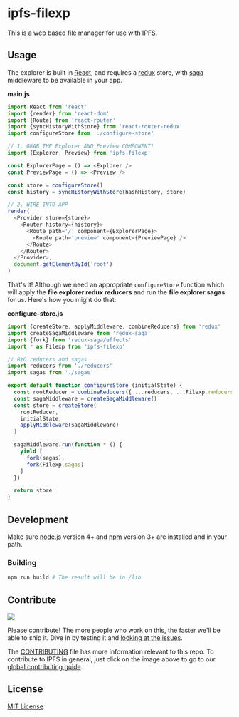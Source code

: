 # ipfs-filexp

This is a web based file manager for use with IPFS.

## Usage

The explorer is built in [React](https://facebook.github.io/react/), and requires a [redux](http://redux.js.org/) store, with [saga](https://redux-saga.js.org/) middleware to be available in your app.

**main.js**

```js
import React from 'react'
import {render} from 'react-dom'
import {Route} from 'react-router'
import {syncHistoryWithStore} from 'react-router-redux'
import configureStore from './configure-store'

// 1. GRAB THE Explorer AND Preview COMPONENT!
import {Explorer, Preview} from 'ipfs-filexp'

const ExplorerPage = () => <Explorer />
const PreviewPage = () => <Preview />

const store = configureStore()
const history = syncHistoryWithStore(hashHistory, store)

// 2. WIRE INTO APP
render(
  <Provider store={store}>
    <Router history={history}>
      <Route path='/' component={ExplorerPage}>
        <Route path='preview' component={PreviewPage} />
      </Route>
    </Router>
  </Provider>,
  document.getElementById('root')
)
```

That's it! Although we need an appropriate `configureStore` function which will apply the **file explorer redux reducers** and run the **file explorer sagas** for us. Here's how you might do that:

**configure-store.js**

```js
import {createStore, applyMiddleware, combineReducers} from 'redux'
import createSagaMiddleware from 'redux-saga'
import {fork} from 'redux-saga/effects'
import * as Filexp from 'ipfs-filexp'

// BYO reducers and sagas
import reducers from './reducers'
import sagas from './sagas'

export default function configureStore (initialState) {
  const rootReducer = combineReducers({ ...reducers, ...Filexp.reducers })
  const sagaMiddleware = createSagaMiddleware()
  const store = createStore(
    rootReducer,
    initialState,
    applyMiddleware(sagaMiddleware)
  )

  sagaMiddleware.run(function * () {
    yield [
      fork(sagas),
      fork(Filexp.sagas)
    ]
  })

  return store
}
```

## Development

Make sure [node.js](https://nodejs.org/) version 4+ and [npm](https://docs.npmjs.com/) version 3+ are installed and in your path.

### Building

```bash
npm run build # The result will be in /lib
```

## Contribute

[![](https://cdn.rawgit.com/jbenet/contribute-ipfs-gif/master/img/contribute.gif)](https://github.com/ipfs/community/blob/master/contributing.md)

Please contribute! The more people who work on this, the faster we'll be able to ship it. Dive in by testing it and [looking at the issues](https://github.com/ipfs/ipfs-filexp/issues).

The [CONTRIBUTING](CONTRIBUTING.md) file has more information relevant to this repo. To contribute to IPFS in general, just click on the image above to go to our [global contributing guide](https://github.com/ipfs/community/blob/master/contributing.md).

## License

[MIT License](LICENSE)

